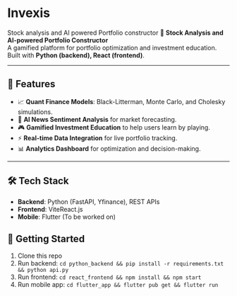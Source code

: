 # Invexis
Stock analysis and AI powered Portfolio constructor
🚀 **Stock Analysis and AI-powered Portfolio Constructor**  
A gamified platform for portfolio optimization and investment education.  
Built with **Python (backend), React (frontend)**.

---

## 📌 Features
- 📈 **Quant Finance Models**: Black-Litterman, Monte Carlo, and Cholesky simulations.  
- 🤖 **AI News Sentiment Analysis** for market forecasting.  
- 🎮 **Gamified Investment Education** to help users learn by playing.  
- ⚡ **Real-time Data Integration** for live portfolio tracking.  
- 📊 **Analytics Dashboard** for optimization and decision-making.  

---

## 🛠 Tech Stack
- **Backend**: Python (FastAPI, Yfinance), REST APIs  
- **Frontend**: ViteReact.js  
- **Mobile**: Flutter (To be worked on)

## 🚀 Getting Started
1. Clone this repo  
2. Run backend: `cd python_backend && pip install -r requirements.txt && python api.py`  
3. Run frontend: `cd react_frontend && npm install && npm start`  
4. Run mobile app: `cd flutter_app && flutter pub get && flutter run`  
```
